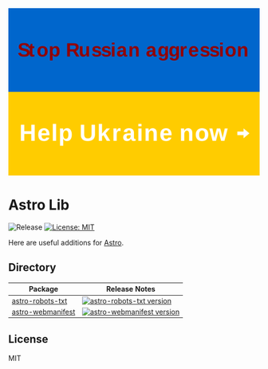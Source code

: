 <a href="https://bank.gov.ua/en/about/support-the-armed-forces">
  <img src="https://raw.githubusercontent.com/alextim/help-ukraine-win-flag/master/stop-russian-agressian-help-ukraine-now-link.svg" alt="Help Ukraine now!">
</a>

# Astro Lib

![Release](https://github.com/alextim/astro-lib/actions/workflows/release.yaml/badge.svg) [![License: MIT](https://img.shields.io/badge/License-MIT-green.svg)](https://opensource.org/licenses/MIT)

Here are useful additions for [Astro](https://astro.build).

## Directory

| Package                                         | Release Notes                                                                                                                         |
| ----------------------------------------------- | ------------------------------------------------------------------------------------------------------------------------------------- |
| [astro-robots-txt](packages/astro-robots-txt)   | [![astro-robots-txt version](https://img.shields.io/npm/v/astro-robots-txt.svg?label=%20)](packages/astro-robots-txt/CHANGELOG.md)    |
| [astro-webmanifest](packages/astro-webmanifest) | [![astro-webmanifest version](https://img.shields.io/npm/v/astro-webmanifest.svg?label=%20)](packages/astro-webmanifest/CHANGELOG.md) |

## License

MIT

